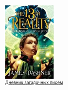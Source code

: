 ![](Дневник%20загадочных%20писем.jpg)  
[Дневник загадочных писем](Дневник%20загадочных%20писем.md)
